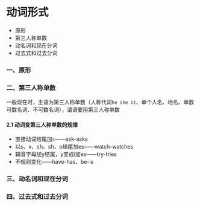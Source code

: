 # 动词形式

- 原形
- 第三人称单数
- 动名词和现在分词
- 过去式和过去分词

### 一、原形

### 二、第三人称单数

一般现在时，主语为第三人称单数（人称代词`he she it`、单个人名、地名、单数可数名词、不可数名词），谓语要用第三人称单数

#### 2.1 动词变第三人称单数的规律

- 直接动词结尾加`s`——ask-asks
- 以s、x、ch、sh、o结尾加es——watch-watches
- 辅音字母加y结尾，y变成i加es——try-tries
- 不规则变化——have-has、be-is

### 三、动名词和现在分词

### 四、过去式和过去分词